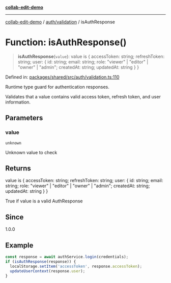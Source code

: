[**collab-edit-demo**](../../../README.md)

***

[collab-edit-demo](../../../README.md) / [auth/validation](../README.md) / isAuthResponse

# Function: isAuthResponse()

> **isAuthResponse**(`value`): value is \{ accessToken: string; refreshToken: string; user: \{ id: string; email: string; role: "viewer" \| "editor" \| "owner" \| "admin"; createdAt: string; updatedAt: string \} \}

Defined in: [packages/shared/src/auth/validation.ts:110](https://github.com/austyle-io/pub-sub-demo/blob/00b2f1e9b947d5e964db5c3be9502513c4374263/packages/shared/src/auth/validation.ts#L110)

Runtime type guard for authentication responses.

Validates that a value contains valid access token, refresh token,
and user information.

## Parameters

### value

`unknown`

Unknown value to check

## Returns

value is \{ accessToken: string; refreshToken: string; user: \{ id: string; email: string; role: "viewer" \| "editor" \| "owner" \| "admin"; createdAt: string; updatedAt: string \} \}

True if value is a valid AuthResponse

## Since

1.0.0

## Example

```typescript
const response = await authService.login(credentials);
if (isAuthResponse(response)) {
  localStorage.setItem('accessToken', response.accessToken);
  updateUserContext(response.user);
}
```
